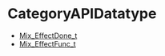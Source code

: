 # CategoryAPIDatatype

<!-- END CATEGORY DOCUMENTATION -->

<!-- DO NOT HAND-EDIT CATEGORY LISTS, THEY ARE AUTOGENERATED AND WILL BE OVERWRITTEN, BASED ON TAGS IN INDIVIDUAL PAGE FOOTERS. EDIT THOSE INSTEAD. -->
<!-- BEGIN CATEGORY LIST -->
- [Mix_EffectDone_t](Mix_EffectDone_t)
- [Mix_EffectFunc_t](Mix_EffectFunc_t)
<!-- END CATEGORY LIST -->

